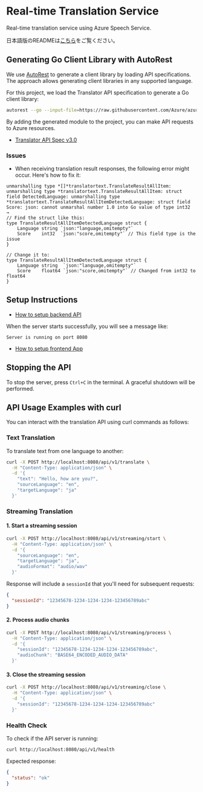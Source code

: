 # Real-time Translation Service

Real-time translation service using Azure Speech Service.

日本語版のREADMEは[こちら](./README-ja.md)をご覧ください。

## Generating Go Client Library with AutoRest

We use [AutoRest](https://github.com/Azure/autorest) to generate a client library by loading API specifications. The approach allows generating client libraries in any supported language.

For this project, we load the Translator API specification to generate a Go client library:

```bash
autorest --go --input-file=https://raw.githubusercontent.com/Azure/azure-rest-api-specs/refs/heads/master/specification/cognitiveservices/data-plane/TranslatorText/stable/v3.0/TranslatorText.json --output-folder=./translatortext --namespace=translatortext
```

By adding the generated module to the project, you can make API requests to Azure resources.

- [Translator API Spec v3.0](https://learn.microsoft.com/en-us/azure/ai-services/translator/text-translation/reference/v3/reference)

### Issues

- When receiving translation result responses, the following error might occur. Here's how to fix it:

```
unmarshalling type *[]*translatortext.TranslateResultAllItem: unmarshalling type *translatortext.TranslateResultAllItem: struct field DetectedLanguage: unmarshalling type *translatortext.TranslateResultAllItemDetectedLanguage: struct field Score: json: cannot unmarshal number 1.0 into Go value of type int32
→
// Find the struct like this:
type TranslateResultAllItemDetectedLanguage struct {
    Language string `json:"language,omitempty"`
    Score    int32  `json:"score,omitempty"` // This field type is the issue
}
 
// Change it to:
type TranslateResultAllItemDetectedLanguage struct {
    Language string  `json:"language,omitempty"`
    Score    float64 `json:"score,omitempty"` // Changed from int32 to float64
}
```

## Setup Instructions

- [How to setup backend API](./backend/README.md)

When the server starts successfully, you will see a message like:
```
Server is running on port 8080
```

- [How to setup frontend App](./frontend/README.md)

## Stopping the API

To stop the server, press `Ctrl+C` in the terminal. A graceful shutdown will be performed.

## API Usage Examples with curl

You can interact with the translation API using curl commands as follows:

### Text Translation

To translate text from one language to another:

```bash
curl -X POST http://localhost:8080/api/v1/translate \
  -H "Content-Type: application/json" \
  -d '{
    "text": "Hello, how are you?",
    "sourceLanguage": "en",
    "targetLanguage": "ja"
  }'
```

### Streaming Translation

#### 1. Start a streaming session

```bash
curl -X POST http://localhost:8080/api/v1/streaming/start \
  -H "Content-Type: application/json" \
  -d '{
    "sourceLanguage": "en",
    "targetLanguage": "ja",
    "audioFormat": "audio/wav"
  }'
```

Response will include a `sessionId` that you'll need for subsequent requests:
```json
{
  "sessionId": "12345678-1234-1234-1234-123456789abc"
}
```

#### 2. Process audio chunks

```bash
curl -X POST http://localhost:8080/api/v1/streaming/process \
  -H "Content-Type: application/json" \
  -d '{
    "sessionId": "12345678-1234-1234-1234-123456789abc",
    "audioChunk": "BASE64_ENCODED_AUDIO_DATA"
  }'
```

#### 3. Close the streaming session

```bash
curl -X POST http://localhost:8080/api/v1/streaming/close \
  -H "Content-Type: application/json" \
  -d '{
    "sessionId": "12345678-1234-1234-1234-123456789abc"
  }'
```

### Health Check

To check if the API server is running:

```bash
curl http://localhost:8080/api/v1/health
```

Expected response:
```json
{
  "status": "ok"
}
```